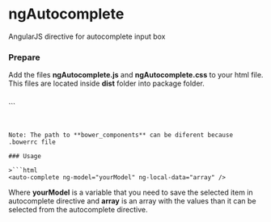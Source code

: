 # ngAutocomplete
AngularJS directive for autocomplete input box

### Prepare

Add the files **ngAutocomplete.js** and **ngAutocomplete.css** to your html file. This files are located inside **dist** folder into package folder.

>```html
<link rel="stylesheet" type="text/css" href="bower_components/ng-simple-autocomplete/dist/ngAutocomplete.css">
```

>```html
<script type="text/javascript" src="bower_components/ng-simple-autocomplete/dist/ngAutocomplete.js"></script>
```

Note: The path to **bower_components** can be diferent because .bowerrc file

### Usage

>```html
<auto-complete ng-model="yourModel" ng-local-data="array" />
```

Where **yourModel** is a variable that you need to save the selected item in autocomplete directive and **array** is an array with the values than it can be selected from the autocomplete directive.
